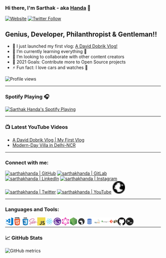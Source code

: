 ### Hi there, I'm Sarthak - aka [Handa][website] 👋

[![Website](https://img.shields.io/website?label=sarthakhanda.com&style=for-the-badge&url=https://sarthakhanda.github.io/myResume/)](https://sarthakhanda.github.io/myResume/)
[![Twitter Follow](https://img.shields.io/twitter/follow/SarthakHanda10?color=1DA1F2&logo=twitter&style=for-the-badge)](https://twitter.com/intent/follow?original_referer=https%3A%2F%2Fgithub.com%2FSarthakHanda10&screen_name=SarthakHanda10)

## Genius, Developer, Philanthropist & Gentleman!!

- 🔭 I just launched my first vlog: [A David Dobrik Vlog!][vlog]
- 🌱 I’m currently learning everything 🤣
- 👯 I’m looking to collaborate with other content creators
- 🥅 2021 Goals: Contribute more to Open Source projects
- ⚡ Fun fact: I love cars and watches 💸
 
![Profile views](https://gpvc.arturio.dev/sarthakhanda)

---

### Spotify Playing 🎧

[<img src="https://now-playing-31ps7jbzdwihlxd7lkri6ajic4gy.vercel.app/api/spotify-playing" alt="Sarthak Handa's Spotify Playing" width="350" />](https://open.spotify.com/user/31ps7jbzdwihlxd7lkri6ajic4gy)

---

### 📺 Latest YouTube Videos

<!-- YOUTUBE:START -->
- [A David Dobrik Vlog | My First Vlog](https://www.youtube.com/watch?v=a8ZdCZVSr4M)
- [Modern-Day Villa in Delhi-NCR](https://www.youtube.com/watch?v=YpzZKuSinyI)
<!-- YOUTUBE:END -->

---

### Connect with me:

[<img src='https://cdn.jsdelivr.net/npm/simple-icons@3.0.1/icons/github.svg' alt='sarthakhanda | GitHub' height='40'>](https://github.com/sarthakhanda)
[<img src='https://cdn.jsdelivr.net/npm/simple-icons@3.0.1/icons/gitlab.svg' alt='sarthakhanda | GitLab' height='40'>](https://gitlab.com/sarthakhanda)
[<img src='https://cdn.jsdelivr.net/npm/simple-icons@3.0.1/icons/linkedin.svg' alt='sarthakhanda | LinkedIn' height='40'>][linkedin]
[<img src='https://cdn.jsdelivr.net/npm/simple-icons@3.0.1/icons/instagram.svg' alt='sarthakhanda | Instagram' height='40'>][instagram]
[<img src='https://cdn.jsdelivr.net/npm/simple-icons@3.0.1/icons/twitter.svg' alt='sarthakhanda | Twitter' height='40'>][twitter]
[<img src='https://cdn.jsdelivr.net/npm/simple-icons@3.0.1/icons/youtube.svg' alt='sarthakhanda | YouTube' height='40'>][youtube]
[<img src='https://raw.githubusercontent.com/iconic/open-iconic/master/svg/globe.svg' alt='sarthakhanda | Website' height='40'>][website]

---

### Languages and Tools:

[<img align="left" alt="Visual Studio Code" width="26px" src="https://raw.githubusercontent.com/github/explore/80688e429a7d4ef2fca1e82350fe8e3517d3494d/topics/visual-studio-code/visual-studio-code.png" />][webdevplaylist]
[<img align="left" alt="HTML5" width="26px" src="https://raw.githubusercontent.com/github/explore/80688e429a7d4ef2fca1e82350fe8e3517d3494d/topics/html/html.png" />][webdevplaylist]
[<img align="left" alt="CSS3" width="26px" src="https://raw.githubusercontent.com/github/explore/80688e429a7d4ef2fca1e82350fe8e3517d3494d/topics/css/css.png" />][cssplaylist]
[<img align="left" alt="Sass" width="26px" src="https://raw.githubusercontent.com/github/explore/80688e429a7d4ef2fca1e82350fe8e3517d3494d/topics/sass/sass.png" />][cssplaylist]
[<img align="left" alt="JavaScript" width="26px" src="https://raw.githubusercontent.com/github/explore/80688e429a7d4ef2fca1e82350fe8e3517d3494d/topics/javascript/javascript.png" />][jsplaylist]
[<img align="left" alt="React" width="26px" src="https://raw.githubusercontent.com/github/explore/80688e429a7d4ef2fca1e82350fe8e3517d3494d/topics/react/react.png" />][reactplaylist]
[<img align="left" alt="Gatsby" width="26px" src="https://raw.githubusercontent.com/github/explore/e94815998e4e0713912fed477a1f346ec04c3da2/topics/gatsby/gatsby.png" />][webdevplaylist]
[<img align="left" alt="GraphQL" width="26px" src="https://raw.githubusercontent.com/github/explore/80688e429a7d4ef2fca1e82350fe8e3517d3494d/topics/graphql/graphql.png" />][webdevplaylist]
[<img align="left" alt="Node.js" width="26px" src="https://raw.githubusercontent.com/github/explore/80688e429a7d4ef2fca1e82350fe8e3517d3494d/topics/nodejs/nodejs.png" />][webdevplaylist]
[<img align="left" alt="Deno" width="26px" src="https://raw.githubusercontent.com/github/explore/361e2821e2dea67711cde99c9c40ed357061cf27/topics/deno/deno.png" />][webdevplaylist]
[<img align="left" alt="SQL" width="26px" src="https://raw.githubusercontent.com/github/explore/80688e429a7d4ef2fca1e82350fe8e3517d3494d/topics/sql/sql.png" />][webdevplaylist]
[<img align="left" alt="MySQL" width="26px" src="https://raw.githubusercontent.com/github/explore/80688e429a7d4ef2fca1e82350fe8e3517d3494d/topics/mysql/mysql.png" />][webdevplaylist]
[<img align="left" alt="MongoDB" width="26px" src="https://raw.githubusercontent.com/github/explore/80688e429a7d4ef2fca1e82350fe8e3517d3494d/topics/mongodb/mongodb.png" />][webdevplaylist]
[<img align="left" alt="Git" width="26px" src="https://raw.githubusercontent.com/github/explore/80688e429a7d4ef2fca1e82350fe8e3517d3494d/topics/git/git.png" />][webdevplaylist]
[<img align="left" alt="GitHub" width="26px" src="https://raw.githubusercontent.com/github/explore/78df643247d429f6cc873026c0622819ad797942/topics/github/github.png" />][webdevplaylist]
[<img align="left" alt="Terminal" width="26px" src="https://raw.githubusercontent.com/github/explore/80688e429a7d4ef2fca1e82350fe8e3517d3494d/topics/terminal/terminal.png" />][webdevplaylist]

<br/>

---

### 📈 GitHub Stats

![GitHub metrics](https://metrics.lecoq.io/sarthakhanda)
<!-- [![Top Langs](https://github-readme-stats.vercel.app/api/top-langs/?username=sarthakhanda)](https://github.com/anuraghazra/github-readme-stats)
![GitHub streak stats](https://github-readme-streak-stats.herokuapp.com/?user=sarthakhanda)
![GitHub stats](https://github-readme-stats.vercel.app/api?username=sarthakhanda&show_icons=true)
![GitHub Activity Graph](https://activity-graph.herokuapp.com/graph?username=sarthakhanda) -->

[vlog]: https://www.youtube.com/watch?v=a8ZdCZVSr4M
[website]: https://sarthakhanda.github.io/myResume/
[twitter]: https://twitter.com/sarthakhanda10
[youtube]: https://www.youtube.com/channel/UCTCFsMfJEnfAr8e8etJbSbg
[instagram]: https://instagram.com/sarthakhanda
[linkedin]: https://www.linkedin.com/in/sarthak-handa-8491961aa/
[webdevplaylist]: https://www.youtube.com/playlist?list=PLkwxH9e_vrAJ0WbEsFA9W3I1W-g_BTsbt
[jsplaylist]: https://www.youtube.com/playlist?list=PLkwxH9e_vrALRJKu7wfXby3MKeflhTu6B
[cssplaylist]: https://www.youtube.com/playlist?list=PLkwxH9e_vrALSdvZuEh6gqQdmDoDIoqz4
[reactplaylist]: https://www.youtube.com/playlist?list=PLkwxH9e_vrAK4TdffpxKY3QGyHCpxFcQ0
